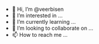 - 👋 Hi, I’m @veerbisen
- 👀 I’m interested in ...
- 🌱 I’m currently learning ...
- 💞️ I’m looking to collaborate on ...
- 📫 How to reach me ...

<!---
veerbisen/veerbisen is a ✨ special ✨ repository because its `README.md` (this file) appears on your GitHub profile.
You can click the Preview link to take a look at your changes.
--->
